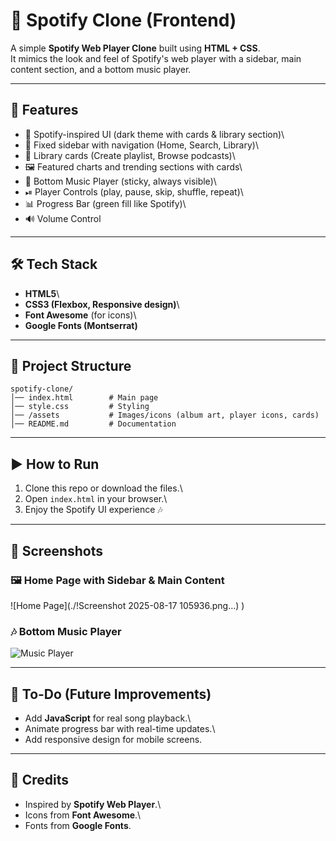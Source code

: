# 🎵 Spotify Clone (Frontend)

A simple **Spotify Web Player Clone** built using **HTML + CSS**.\
It mimics the look and feel of Spotify's web player with a sidebar, main
content section, and a bottom music player.

------------------------------------------------------------------------

## 🚀 Features

-   🎨 Spotify-inspired UI (dark theme with cards & library section)\
-   📌 Fixed sidebar with navigation (Home, Search, Library)\
-   📂 Library cards (Create playlist, Browse podcasts)\
-   🖼 Featured charts and trending sections with cards\
-   🎵 Bottom Music Player (sticky, always visible)\
-   ⏯ Player Controls (play, pause, skip, shuffle, repeat)\
-   📊 Progress Bar (green fill like Spotify)\
-   🔊 Volume Control

------------------------------------------------------------------------

## 🛠️ Tech Stack

-   **HTML5**\
-   **CSS3 (Flexbox, Responsive design)**\
-   **Font Awesome** (for icons)\
-   **Google Fonts (Montserrat)**

------------------------------------------------------------------------

## 📂 Project Structure

    spotify-clone/
    │── index.html        # Main page
    │── style.css         # Styling
    │── /assets           # Images/icons (album art, player icons, cards)
    │── README.md         # Documentation

------------------------------------------------------------------------

## ▶️ How to Run

1.  Clone this repo or download the files.\
2.  Open `index.html` in your browser.\
3.  Enjoy the Spotify UI experience 🎶

------------------------------------------------------------------------

## 📸 Screenshots

### 🖼 Home Page with Sidebar & Main Content

![Home Page](./!Screenshot 2025-08-17 105936.png…)
)

### 🎶 Bottom Music Player

![Music Player](./Screenshot%202025-08-17%20105936.png)

------------------------------------------------------------------------

## 📌 To-Do (Future Improvements)

-   Add **JavaScript** for real song playback.\
-   Animate progress bar with real-time updates.\
-   Add responsive design for mobile screens.

------------------------------------------------------------------------

## 🙌 Credits

-   Inspired by **Spotify Web Player**.\
-   Icons from **Font Awesome**.\
-   Fonts from **Google Fonts**.
